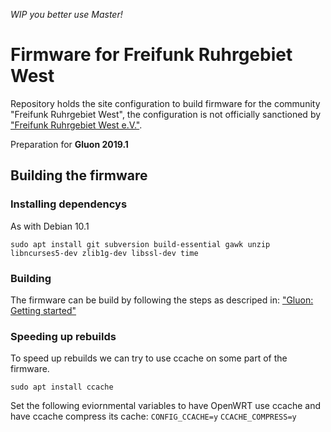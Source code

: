 _WIP you better use Master!_

# Firmware for Freifunk Ruhrgebiet West
Repository holds the site configuration to build firmware for the community
"Freifunk Ruhrgebiet West", the configuration is not officially
sanctioned by ["Freifunk Ruhrgebiet West e.V."](https://freifunk.ruhr/ "Freifunk Ruhrgebiet West e.V. Website").

Preparation for __Gluon 2019.1__

## Building the firmware

### Installing dependencys
As with Debian 10.1

`sudo apt install git subversion build-essential gawk unzip libncurses5-dev zlib1g-dev libssl-dev time`

### Building
The firmware can be build by following the steps as descriped in: ["Gluon: Getting started"](https://gluon.readthedocs.io/en/v2019.1/user/getting_started.html "Gluon Website")

### Speeding up rebuilds
To speed up rebuilds we can try to use ccache on some part of the firmware.

`sudo apt install ccache`

Set the following eviornmental variables to have OpenWRT use ccache and have ccache
compress its cache:
`CONFIG_CCACHE=y`
`CCACHE_COMPRESS=y`
